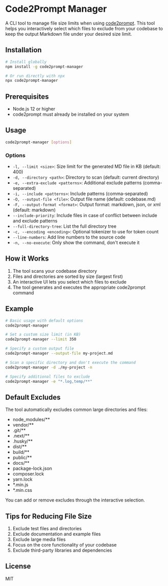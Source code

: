 # Code2Prompt Manager

A CLI tool to manage file size limits when using [code2prompt](https://github.com/mufeedvh/code2prompt). This tool helps you interactively select which files to exclude from your codebase to keep the output Markdown file under your desired size limit.

## Installation

```bash
# Install globally
npm install -g code2prompt-manager

# Or run directly with npx
npx code2prompt-manager
```

## Prerequisites

- Node.js 12 or higher
- code2prompt must already be installed on your system

## Usage

```bash
code2prompt-manager [options]
```

### Options

- `-l, --limit <size>`: Size limit for the generated MD file in KB (default: 400)
- `-d, --directory <path>`: Directory to scan (default: current directory)
- `-e, --extra-exclude <patterns>`: Additional exclude patterns (comma-separated)
- `-i, --include <patterns>`: Include patterns (comma-separated)
- `-O, --output-file <file>`: Output file name (default: codebase.md)
- `-F, --output-format <format>`: Output format: markdown, json, or xml (default: markdown)
- `--include-priority`: Include files in case of conflict between include and exclude patterns
- `--full-directory-tree`: List the full directory tree
- `-c, --encoding <encoding>`: Optional tokenizer to use for token count
- `--line-numbers`: Add line numbers to the source code
- `-n, --no-execute`: Only show the command, don't execute it

## How it Works

1. The tool scans your codebase directory
2. Files and directories are sorted by size (largest first)
3. An interactive UI lets you select which files to exclude
4. The tool generates and executes the appropriate code2prompt command

## Example

```bash
# Basic usage with default options
code2prompt-manager

# Set a custom size limit (in KB)
code2prompt-manager --limit 350

# Specify a custom output file
code2prompt-manager --output-file my-project.md

# Scan a specific directory and don't execute the command
code2prompt-manager -d ./my-project -n

# Specify additional files to exclude
code2prompt-manager -e "*.log,temp/**"
```

## Default Excludes

The tool automatically excludes common large directories and files:

- node_modules/**
- vendor/**
- .git/**
- .next/**
- .husky/**
- dist/**
- build/**
- public/**
- docs/**
- package-lock.json
- composer.lock
- yarn.lock
- *.min.js
- *.min.css

You can add or remove excludes through the interactive selection.

## Tips for Reducing File Size

1. Exclude test files and directories
2. Exclude documentation and example files
3. Exclude large media files
4. Focus on the core functionality of your codebase
5. Exclude third-party libraries and dependencies

## License

MIT
